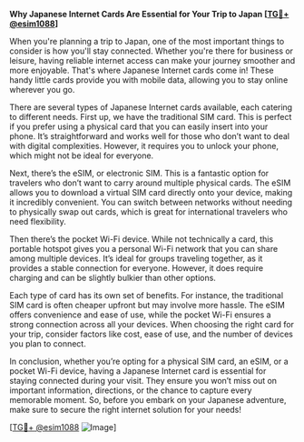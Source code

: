 **Why Japanese Internet Cards Are Essential for Your Trip to Japan [[TG💪+ @esim1088](https://t.me/s/esim1088)]**

When you're planning a trip to Japan, one of the most important things to consider is how you'll stay connected. Whether you're there for business or leisure, having reliable internet access can make your journey smoother and more enjoyable. That's where Japanese Internet cards come in! These handy little cards provide you with mobile data, allowing you to stay online wherever you go.

There are several types of Japanese Internet cards available, each catering to different needs. First up, we have the traditional SIM card. This is perfect if you prefer using a physical card that you can easily insert into your phone. It’s straightforward and works well for those who don’t want to deal with digital complexities. However, it requires you to unlock your phone, which might not be ideal for everyone.

Next, there’s the eSIM, or electronic SIM. This is a fantastic option for travelers who don’t want to carry around multiple physical cards. The eSIM allows you to download a virtual SIM card directly onto your device, making it incredibly convenient. You can switch between networks without needing to physically swap out cards, which is great for international travelers who need flexibility.

Then there’s the pocket Wi-Fi device. While not technically a card, this portable hotspot gives you a personal Wi-Fi network that you can share among multiple devices. It’s ideal for groups traveling together, as it provides a stable connection for everyone. However, it does require charging and can be slightly bulkier than other options.

Each type of card has its own set of benefits. For instance, the traditional SIM card is often cheaper upfront but may involve more hassle. The eSIM offers convenience and ease of use, while the pocket Wi-Fi ensures a strong connection across all your devices. When choosing the right card for your trip, consider factors like cost, ease of use, and the number of devices you plan to connect.

In conclusion, whether you’re opting for a physical SIM card, an eSIM, or a pocket Wi-Fi device, having a Japanese Internet card is essential for staying connected during your visit. They ensure you won’t miss out on important information, directions, or the chance to capture every memorable moment. So, before you embark on your Japanese adventure, make sure to secure the right internet solution for your needs!

[[TG💪+ @esim1088](https://t.me/s/esim1088) ![Image](https://i.postimg.cc/Y0z9fWf4/image.png)]